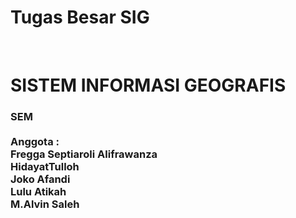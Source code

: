 # Tugas Besar SIG
</br>
<H1>SISTEM INFORMASI GEOGRAFIS</H1>
  <H3>SEM
</br>
</br>
Anggota : </br>
Fregga Septiaroli Alifrawanza</br>
HidayatTulloh</br>
Joko Afandi</br>
Lulu Atikah</br>
M.Alvin Saleh</br>

